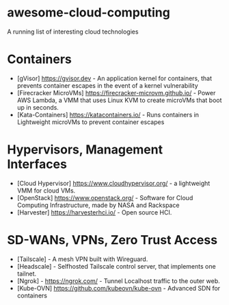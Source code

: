 # awesome-cloud-computing
A running list of interesting cloud technologies 

# Containers

- [gVisor] https://gvisor.dev - An application kernel for containers, that prevents container escapes in the event of a kernel vulnerability
- [Firecracker MicroVMs] https://firecracker-microvm.github.io/ - Power AWS Lambda, a VMM that uses Linux KVM to create microVMs that boot up in seconds.
- [Kata-Containers] https://katacontainers.io/ - Runs containers in Lightweight microVMs to prevent container escapes


# Hypervisors, Management Interfaces

- [Cloud Hypervisor] https://www.cloudhypervisor.org/ - a lightweight VMM for cloud VMs.
- [OpenStack] https://www.openstack.org/ - Software for Cloud Computing Infrastructure, made by NASA and Rackspace
- [Harvester] https://harvesterhci.io/ - Open source HCI.

# SD-WANs, VPNs, Zero Trust Access

- [Tailscale] - A mesh VPN built with Wireguard.
- [Headscale] - Selfhosted Tailscale control server, that implements one tailnet.
- [Ngrok] - https://ngrok.com/ - Tunnel Localhost traffic to the outer web.
- [Kube-OVN] https://github.com/kubeovn/kube-ovn - Advanced SDN for containers
